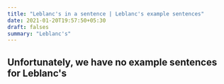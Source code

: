 ```yaml
---
title: "Leblanc's in a sentence | Leblanc's example sentences"
date: 2021-01-20T19:57:50+05:30
draft: falses
summary: "Leblanc's"
---
```

## Unfortunately, we have no example sentences for Leblanc's                 
